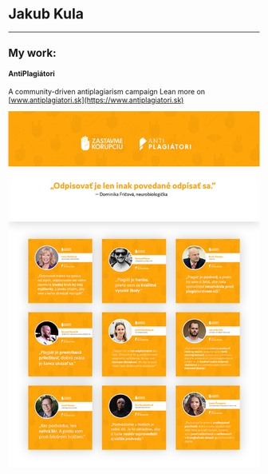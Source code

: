 # Jakub Kula

---

## My work:
#### AntiPlagiátori
A community-driven antiplagiarism campaign
Lean more on [www.antiplagiatori.sk](https://www.antiplagiatori.sk)

<img src="img/project_ap.png" alt="-" width="800">
